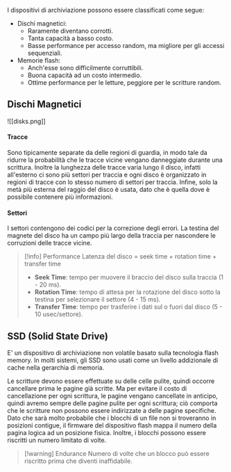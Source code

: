 I dispositivi di archiviazione possono essere classificati come segue:
- Dischi magnetici:
	- Raramente diventano corrotti.
	- Tanta capacità a basso costo.
	- Basse performance per accesso random, ma migliore per gli accessi sequenziali.
- Memorie flash:
	- Anch'esse sono difficilmente corruttibili.
	- Buona capacità ad un costo intermedio.
	- Ottime performance per le letture, peggiore per le scritture random.

## Dischi Magnetici

![[disks.png]]

#### Tracce
Sono tipicamente separate da delle regioni di guardia, in modo tale da ridurre la probabilità che le tracce vicine vengano danneggiate durante una scrittura.
Inoltre la lunghezza delle tracce varia lungo il disco, infatti all'esterno ci sono più settori per traccia e ogni disco è organizzato in regioni di tracce con lo stesso numero di settori per traccia.
Infine, solo la metà più esterna del raggio del disco è usata, dato che è quella dove è possibile contenere più informazioni.

#### Settori
I settori contengono dei codici per la correzione degli errori. La testina del magnete del disco ha un campo più largo della traccia per nascondere le corruzioni delle tracce vicine.

>[!info] Performance
>  Latenza del disco = seek time + rotation time + transfer time
>- **Seek Time**: tempo per muovere il braccio del disco sulla traccia (1 - 20 ms).
>- **Rotation Time**: tempo di attesa per la rotazione del disco sotto la testina per selezionare il settore (4 - 15 ms).
>- **Transfer Time**: tempo per trasferire i dati sul o fuori dal disco (5 - 10 usec/settore).

## SSD (Solid State Drive)

E' un dispositivo di archiviazione non volatile basato sulla tecnologia flash memory. In molti sistemi, gli SSD sono usati come un livello addizionale di cache nella gerarchia di memoria.

Le scritture devono essere effettuate su delle celle pulite, quindi occorre cancellare prima le pagine già scritte.
Ma per evitare il costo di cancellazione per ogni scrittura, le pagine vengano cancellate in anticipo, quindi avremo sempre delle pagine pulite per ogni scrittura; ciò comporta che le scritture non possono essere indirizzate a delle pagine specifiche.
Dato che sarà molto probabile che i blocchi di un file non si troveranno in posizioni contigue, il firmware del dispositivo flash mappa il numero della pagina logica ad un posizione fisica.
Inoltre, i blocchi possono essere riscritti un numero limitato di volte.

>[!warning] Endurance
> Numero di volte che un blocco può essere riscritto prima che diventi inaffidabile.






